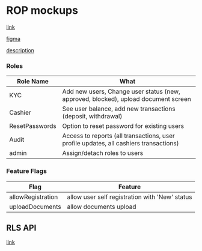 # ROP mockups
[link](./rop.pdf)

[figma](https://www.figma.com/file/CcOcWyLO4Gm1XnUQTa2i2c/RLS-ADMIN?type=design)

[description](https://obs.nodeart.app/Notes/RLS-operator-platform%20(ROP))


### Roles
| Role Name      | What                                                                                  |
| -------------- | ------------------------------------------------------------------------------------- |
| KYC            | Add new users, Change user status (new, approved, blocked), upload document screen    |
| Cashier        | See user balance, add new transactions (deposit, withdrawal)                          |
| ResetPasswords | Option to reset password for existing users                                           |
| Audit          | Access to reports (all transactions, user profile updates, all cashiers transactions) |
| admin          | Assign/detach roles to users                                                          |
### Feature Flags
| Flag              | Feature                                        |
| ----------------- | ---------------------------------------------- |
| allowRegistration | allow user self registration with 'New' status |
| uploadDocuments   | allow documents upload                         |


## RLS API
[link](https://realliveslots.com/docs/api)